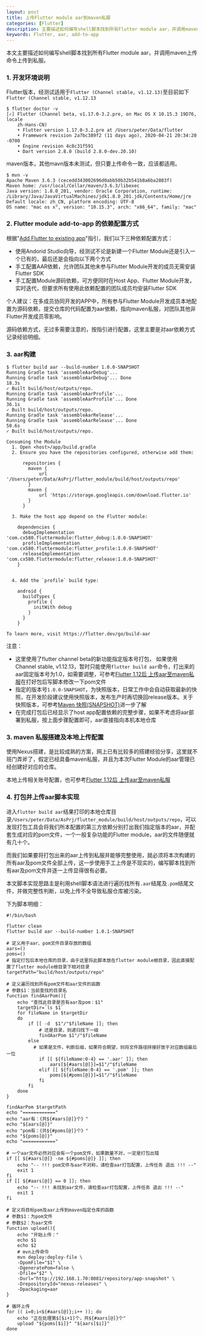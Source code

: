 ```yaml
---
layout: post
title: 上传Flutter module aar到maven私服
categories: [Flutter]
description: 主要描述如何编写shell脚本找到所有Flutter module aar，并调用maven上传命令上传到私服。
keywords: Flutter, aar, add-to-app
---
```


本文主要描述如何编写shell脚本找到所有Flutter module aar，并调用maven上传命令上传到私服。

### 1. 开发环境说明

Flutter版本，经测试适用于`Flutter (Channel stable, v1.12.13)`至目前如下`Flutter (Channel stable, v1.12.13`

```shell
$ flutter doctor -v
[✓] Flutter (Channel beta, v1.17.0-3.2.pre, on Mac OS X 10.15.3 19D76, locale
    zh-Hans-CN)
    • Flutter version 1.17.0-3.2.pre at /Users/peter/Data/flutter
    • Framework revision 2a7bc389f2 (11 days ago), 2020-04-21 20:34:20 -0700
    • Engine revision 4c8c31f591
    • Dart version 2.8.0 (build 2.8.0-dev.20.10)
```

maven版本，其他mavn版本未测试，但只要上传命令一致，应该都适用。

```shell
$ mvn -v
Apache Maven 3.6.3 (cecedd343002696d0abb50b32b541b8a6ba2883f)
Maven home: /usr/local/Cellar/maven/3.6.3/libexec
Java version: 1.8.0_201, vendor: Oracle Corporation, runtime: /Library/Java/JavaVirtualMachines/jdk1.8.0_201.jdk/Contents/Home/jre
Default locale: zh_CN, platform encoding: UTF-8
OS name: "mac os x", version: "10.15.3", arch: "x86_64", family: "mac"
```

### 2. Flutter module add-to-app 的依赖配置方式

根据"[Add Flutter to existing app](https://flutter.dev/docs/development/add-to-app)"指引，我们以下三种依赖配置方式：

* 使用Andorid Studio向导，经测试不论是新建一个Flutter Module还是引入一个已有的，最后还是会指向以下两个方式
* 手工配置AAR依赖，允许团队其他未参与Flutter Module开发的成员无需安装Flutter SDK
* 手工配置Module源码依赖，可方便同时在Host App、Flutter Module开发，实时迭代，但要求所有使用此依赖配置的团队成员均安装Flutter SDK

个人建议：在多成员协同开发的APP中，所有参与Flutter Module开发成员本地配置为源码依赖，提交仓库的代码配置为aar依赖，指向maven私服，对团队其他非Flutter开发成员零影响。

源码依赖方式，无过多需要注意的，按指引进行配置，这里主要是对aar依赖方式记录经验明细。

### 3. aar构建

```shell
$ flutter build aar --build-number 1.0.0-SNAPSHOT
Running Gradle task 'assembleAarDebug'...                               
Running Gradle task 'assembleAarDebug'... Done                     18.3s
✓ Built build/host/outputs/repo.
Running Gradle task 'assembleAarProfile'...                             
Running Gradle task 'assembleAarProfile'... Done                   36.1s
✓ Built build/host/outputs/repo.
Running Gradle task 'assembleAarRelease'...                             
Running Gradle task 'assembleAarRelease'... Done                   50.6s
✓ Built build/host/outputs/repo.

Consuming the Module
  1. Open <host>/app/build.gradle
  2. Ensure you have the repositories configured, otherwise add them:

      repositories {
        maven {
            url '/Users/peter/Data/AsPrj/flutter_module/build/host/outputs/repo'
        }
        maven {
            url 'https://storage.googleapis.com/download.flutter.io'
        }
      }

  3. Make the host app depend on the Flutter module:

    dependencies {
      debugImplementation 'com.cx580.fluttermodule:flutter_debug:1.0.0-SNAPSHOT'
      profileImplementation 'com.cx580.fluttermodule:flutter_profile:1.0.0-SNAPSHOT'
      releaseImplementation 'com.cx580.fluttermodule:flutter_release:1.0.0-SNAPSHOT'
    }


  4. Add the `profile` build type:

    android {
      buildTypes {
        profile {
          initWith debug
        }
      }
    }

To learn more, visit https://flutter.dev/go/build-aar
```

注意：

* 这里使用了flutter channel beta的新功能指定版本号打包， 如果使用Channel stable, v1.12.13，暂时只能使用`flutter build aar`命令，打出来的aar固定版本号为1.0，如需要调整，可参考[Flutter 1.12后 上传aar至maven私服](https://juejin.im/post/5e3c0ad351882549087d90b5)在打好包后写脚本修改一下pom文件
* 指定的版本号`1.0.0-SNAPSHOT`，为快照版本，日常工作中会自动获取最新的快照，在开发阶段建议使用快照版本，发布生产时再切换回release版本。关于快照版本，可参考[Maven 快照(SNAPSHOT)](https://www.runoob.com/maven/maven-snapshots.html)进一步了解
* 在完成打包后已经显示了host app配置依赖的完整步骤，如果不考虑将aar部署到私服，按上面步骤配置即可，aar直接指向本机本地仓库

### 3. maven 私服搭建及本地上传配置

使用Nexus搭建，是比较成熟的方案，网上已有比较多的搭建经验分享，这里就不班门弄斧了，假定已经具备maven私服，并且为本次Flutter Module的aar管理已经创建好对应的仓库。

本地上传相关账号配置，也可参考[Flutter 1.12后 上传aar至maven私服](https://juejin.im/post/5e3c0ad351882549087d90b5)

### 4. 打包并上传aar脚本实现

进入`flutter build aar`结果打印的本地仓库目录`/Users/peter/Data/AsPrj/flutter_module/build/host/outputs/repo`，可以发现打包工具会将我们所本配置的第三方依赖分别打出我们指定版本的aar，并配套生成对应的pom文件，一个一般复杂功能的Flutter module，aar的文件随便就有几十个。

而我们如果要将打包出来的aar上传到私服并能够完整使用，就必须将本次构建的所有aar及pom文件全部上传，这一步使用手工上传是不现实的，编写脚本找到所有aar及pom文件并逐一上传显得很有必要。

本文脚本实现思路主是利用shell脚本语法进行遍历找所有`.aar`结尾及`.pom`结尾文件，并做完整性判断，以免上传不全导致私服仓库被污染。

下为脚本明细：

```shell
#!/bin/bash

flutter clean
flutter build aar --build-number 1.0.1-SNAPSHOT

# 定义用于aar、pom文件目录存放的数组
aars=()
poms=()
# 指定打包后本地仓库的目录，由于这里将此脚本放在flutter module根目录，因此直接配置了flutter module根目录下相对目录
targetPath="build/host/outputs/repo"

# 定义遍历找到所有pom文件和aar文件的函数
# 参数$1：当前查找的目录名
function findAarPom(){
	echo "查找此目录是否有aar及pom：$1"
	targetDir=`ls $1`
	for fileName in $targetDir
	do
		if [[ -d  $1"/"$fileName ]]; then
			# 还是目录，则递归找下一级
			findAarPom $1"/"$fileName
		else
		  # 如果是文件，判断后缀，如果符合期望，则将文件路径拼接好放于对应数组最后一位
			if [[ ${fileName:0-4} == '.aar' ]]; then
				aars[${#aars[@]}]=$1"/"$fileName
			elif [[ ${fileName:0-4} == '.pom' ]]; then
				poms[${#poms[@]}]=$1"/"$fileName
			fi
		fi
	done
}

findAarPom $targetPath
echo "============"
echo "aar有：《共${#aars[@]}个》"
echo "${aars[@]}"
echo "pom有：《共${#poms[@]}个》"
echo "${poms[@]}"
echo "============"

# 一个aar文件必然对应会有一个pom文件，如果数量不对，一定是打包出错
if [[ ${#aars[@]} -ne ${#poms[@]} ]]; then
	echo "-- !!! pom文件与aar不对称，请检查aar打包配置，上传任务 退出 !!! --"
    exit 1
fi
if [[ ${#aars[@]} == 0 ]]; then
	echo "-- !!! 未找到aar文件，请检查aar打包配置，上传任务 退出 !!! --"
    exit 1
fi

# 定义将目标pom及aar上传到maven指定仓库的函数
# 参数$1：为pom文件
# 参数$2：为aar文件
function upload(){
	echo "开始上传："
	echo $1
	echo $2
	# mvn上传命令
	mvn deploy:deploy-file \
	-DpomFile="$1" \
	-DgeneratePom=false \
	-Dfile="$2" \
	-Durl="http://192.168.1.70:8081/repository/app-snapshot" \
	-DrepositoryId="nexus-releases" \
	-Dpackaging=aar
}

# 循环上传
for (( i=0;i<${#aars[@]};i++ )); do
    echo "正在处理第$[$i+1]个，共${#aars[@]}个"
    upload "${poms[$i]}" "${aars[$i]}"
done
```







